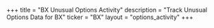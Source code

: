 +++
title = "BX Unusual Options Activity"
description = "Track Unusual Options Data for BX"
ticker = "BX"
layout = "options_activity"
+++

